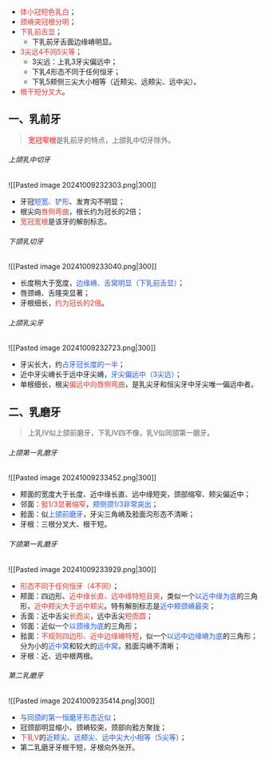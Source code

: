 * <font color="#d83931">体小冠短色乳白</font>；
* <font color="#d83931">颈嵴突冠根分明</font>；
* <font color="#d83931">下乳前舌显</font>；
	* 下乳前牙舌面边缘嵴明显。
* <font color="#d83931">3尖远4不同5尖等</font>；
	* 3尖远：上乳3牙尖偏远中；
	* 下乳4形态不同于任何恒牙；
	* 下乳5颊侧三尖大小相等（近颊尖、远颊尖、远中尖）。
* <font color="#d83931">根干短分叉大</font>。

## 一、乳前牙
> <font color="#ff0000">宽冠窄根</font>是乳前牙的特点，上颌乳中切牙除外。
###### 上颌乳中切牙
![[Pasted image 20241009232303.png|300]]
* 牙冠<font color="#245bdb">短宽、铲形</font>、发育沟不明显；
* 根尖向<font color="#d83931">唇侧弯曲</font>，根长约为冠长的2倍；
* <font color="#d83931">宽冠宽根</font>是该牙的解剖标志。
###### 下颌乳切牙
![[Pasted image 20241009233040.png|300]]
* 长度稍大于宽度，<font color="#245bdb">边缘嵴、舌窝明显（下乳前舌显）</font>；
* 唇颈嵴、舌隆突显著；
* 牙根细长，<font color="#d83931">约为冠长的2倍</font>。
###### 上颌乳尖牙
![[Pasted image 20241009232723.png|300]]
* 牙尖长大，约<font color="#245bdb">占牙冠长度的一半</font>；
* 近中牙尖嵴长于远中牙尖嵴，<font color="#245bdb">牙尖偏远中（3尖远）</font>；
* 单根细长，根尖<font color="#d83931">偏远中向唇侧弯曲</font>，是乳尖牙和恒尖牙中牙尖唯一偏远中者。

## 二、乳磨牙
> 上乳IV似上颌前磨牙，下乳IV四不像，乳V似同颌第一磨牙。
###### 上颌第一乳磨牙
![[Pasted image 20241009233452.png|300]]
* 颊面的宽度大于长度、近中缘长直、远中缘短突，颈部缩窄、颊尖偏近中；
* 邻面：<font color="#d83931">𬌗1/3显著缩窄</font>，<font color="#245bdb">颊侧颈1/3非常突出</font>；
* 𬌗面：似<font color="#245bdb">上颌前磨牙</font>，牙尖三角嵴及𬌗面沟形态不清晰；
* 牙根：三根分叉大、根干短。
###### 下颌第一乳磨牙
![[Pasted image 20241009233929.png|300]]
* <font color="#d83931">形态不同于任何恒牙（4不同）</font>；
* 颊面：四边形、<font color="#d83931">近中缘长直、远中缘特短且突</font>，类似一个<font color="#245bdb">以近中缘为底</font>的三角形，<font color="#d83931">近中颊尖大于远中颊尖</font>。特有解剖标志是<font color="#245bdb">近中颊颈嵴最突</font>；
* 舌面：近中舌尖<font color="#d83931">长而尖</font>，远中舌尖<font color="#d83931">短而圆</font>；
* 邻面：近似一个<font color="#245bdb">以颈缘为底</font>的三角形；
* 𬌗面：<font color="#d83931">不规则四边形、近中边缘嵴特短</font>，似一个<font color="#245bdb">以远中边缘嵴为底</font>的三角形；分为小的<font color="#245bdb">近中窝</font>和较大的<font color="#245bdb">远中窝</font>，𬌗面沟嵴不清晰；
* 牙根：近、远中根两根。
###### 第二乳磨牙
![[Pasted image 20241009235414.png|300]]
* <font color="#245bdb">与同颌的第一恒磨牙形态近似</font>；
* 冠颈部明显缩小，颈嵴较突，颈部向𬌗方聚拢；
* <font color="#d83931">下乳V</font>的<font color="#245bdb">近颊尖、远颊尖、远中尖大小相等（5尖等）</font>；
* 第二乳磨牙牙根干短，牙根向外张开。